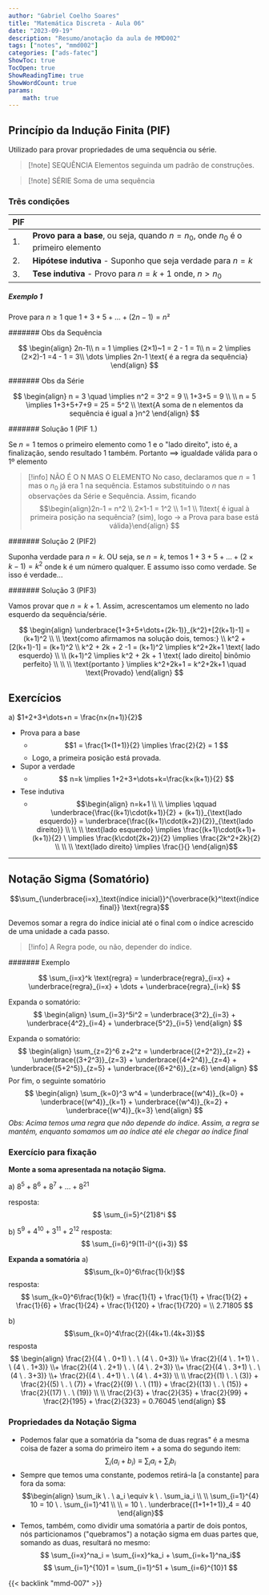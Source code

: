 ```yaml
---
author: "Gabriel Coelho Soares"
title: "Matemática Discreta - Aula 06"
date: "2023-09-19"
description: "Resumo/anotação da aula de MMD002"
tags: ["notes", "mmd002"]
categories: ["ads-fatec"]
ShowToc: true
TocOpen: true
ShowReadingTime: true
ShowWordCount: true
params: 
    math: true
---
```

## Princípio da Indução Finita (PIF)

Utilizado para provar propriedades de uma sequência ou série.
> [!note] SEQUÊNCIA
> Elementos seguinda um padrão de construções.

> [!note] SÉRIE
> Soma de uma sequência

### Três condições

| PIF |                                                                              |
| --- | ---------------------------------------------------------------------------- |
| 1.  | **Provo para a base**, ou seja, quando $n=n_0$, onde $n_0$ é o primeiro elemento |
| 2.  | **Hipótese indutiva** - Suponho que seja verdade para $n=k$                      |
| 3.  | **Tese indutiva** - Provo para $n=k+1$ onde, $n\gt n_0$                          |

##### Exemplo 1

Prove para $n\ge1$ que $1+3+5+\dots+(2n-1)=n²$

####### Obs da Sequência

$$
\begin{align}
2n-1\\
n = 1 \implies (2×1)~1 = 2 - 1 = 1\\
n = 2 \implies (2×2)-1 =4 - 1 = 3\\
\dots
\implies 2n-1 \text{ é a regra da sequência}
\end{align}
$$

####### Obs da Série

$$
\begin{align}
n = 3 \quad \implies n^2 = 3^2 = 9 \\
1+3+5 = 9 \\ \\
n = 5 \implies 1+3+5+7+9 = 25 = 5^2
\\ \text{A soma de n elementos da sequência é igual a }n^2
\end{align}
$$

####### Solução 1 (PIF 1.)

Se $n=1$ temos o primeiro elemento como 1 e o "lado direito", isto é, a finalização, sendo resultado $1$ também.
Portanto $\implies$ igualdade válida para o 1º elemento

> [!info] NÃO É O N MAS O ELEMENTO
> No caso, declaramos que $n=1$ mas  o $n_0$ já era 1 na sequência. Estamos substituindo o $n$ nas observações da Série e Sequência. Assim, ficando
> $$\begin{align}2n-1 = n^2 \\ 2×1-1 = 1^2 \\ 1=1 \\ 1\text{ é igual à primeira posição na sequência? (sim), logo → a Prova para base está válida}\end{align} $$

####### Solução 2 (PIF2)

Suponha verdade para $n=k$.
OU seja, se $n=k$, temos $1+3+5+\dots+(2×k-1)=k^2$ onde k é um número qualquer. E assumo isso como verdade. Se isso é verdade...

####### Solução 3 (PIF3)

Vamos provar que $n=k+1$. Assim, acrescentamos um elemento no lado esquerdo da sequência/série.

$$
\begin{align}
\underbrace{1+3+5+\dots+(2k-1)}_{k^2}+[2(k+1)-1] = (k+1)^2 \\
\\ \text{como afirmamos na solução dois, temos:} \\
k^2 + [2(k+1)-1] = (k+1)^2 \\
k^2 + 2k + 2 -1 = (k+1)^2 \implies k^2+2k+1 \text{ lado esquerdo} \\ \\
(k+1)^2 \implies k^2 + 2k + 1 \text{ lado direito| binômio perfeito}
\\ \\ \\
\text{portanto } \implies k^2+2k+1 = k^2+2k+1 \quad \text{Provado}
\end{align}
$$

## Exercícios

a) $1+2+3+\dots+n = \frac{n×(n+1)}{2}$

- Prova para a base
  - $$1 = \frac{1×(1+1)}{2} \implies \frac{2}{2} = 1 $$
  - Logo, a primeira posição está provada.
- Supor a verdade
  - $$ n=k \implies 1+2+3+\dots+k=\frac{k×(k+1)}{2} $$
- Tese indutiva
  - $$\begin{align} n=k+1 \\ \\ \implies \qquad \underbrace{\frac{(k+1)\cdot(k+1)}{2} + (k+1)}_{\text{lado esquerdo}} = \underbrace{\frac{(k+1)\cdot(k+2)}{2}}_{\text{lado direito}} \\ \\ \\ \text{lado esquerdo} \implies \frac{(k+1)\cdot(k+1)+(k+1)}{2} \ \implies \frac{k\cdot(2k+2)}{2} \implies \frac{2k^2+2k}{2} \\ \\ \\ \text{lado direito} \implies \frac{}{} \end{align}$$

-----

## Notação Sigma (Somatório)

$$\sum_{\underbrace{i=x}_\text{índice inicial}}^{\overbrace{k}^\text{índice final}} \text{regra}$$

Devemos somar a regra do índice inicial até o final com o índice acrescido de uma unidade a cada passo.

> [!info]
> A Regra pode, ou não, depender do índice.

####### Exemplo

$$
\sum_{i=x}^k \text{regra} = \underbrace{regra}_{i=x} + \underbrace{regra}_{i=x} + \dots + \underbrace{regra}_{i=k}
$$

Expanda o somatório:
$$
\begin{align}
\sum_{i=3}^5i^2 = \underbrace{3^2}_{i=3} + \underbrace{4^2}_{i=4} + \underbrace{5^2}_{i=5}
\end{align}
$$

Expanda o somatório:
$$
\begin{align}
\sum_{z=2}^6 z+2^z = \underbrace{(2+2^2)}_{z=2} + \underbrace{(3+2^3)}_{z=3} + \underbrace{(4+2^4)}_{z=4} + \underbrace{(5+2^5)}_{z=5} + \underbrace{(6+2^6)}_{z=6}
\end{align}
$$
Por fim, o seguinte somatório
$$
\begin{align}
\sum_{k=0}^3 w^4 = \underbrace{(w^4)}_{k=0} + \underbrace{(w^4)}_{k=1} + \underbrace{(w^4)}_{k=2} + \underbrace{(w^4)}_{k=3}
\end{align}
$$
*Obs: Acima temos uma regra que não depende do índice. Assim, a regra se mantém, enquanto somamos um ao índice até ele chegar ao índice final*

### Exercício para fixação

**Monte a soma apresentada na notação Sigma.**

a) $8^5 + 8^6 + 8^7 + \dots + 8^{21}$

resposta:
$$
\sum_{i=5}^{21}8^i
$$

b) $5^9+4^{10}+3^{11}+2^{12}$
resposta:
$$
\sum_{i=6}^9(11-i)^{(i+3)}
$$

**Expanda a somatória**
a) $$\sum_{k=0}^6\frac{1}{k!}$$
resposta:
$$
\sum_{k=0}^6\frac{1}{k!} = \frac{1}{1} + \frac{1}{1} + \frac{1}{2} + \frac{1}{6} + \frac{1}{24} + \frac{1}{120} + \frac{1}{720} = \\ 2.71805
$$

b) $$\sum_{k=0}^4\frac{2}{(4k+1).(4k+3)}$$
resposta
$$
\begin{align}
\frac{2}{(4 \ . 0+1) \ . \ (4 \  . 0+3)} \\+ \frac{2}{(4 \ . 1+1) \ . \ (4 \  . 1+3)} \\+ \frac{2}{(4 \ . 2+1) \ . \ (4 \  . 2+3)} \\+ \frac{2}{(4 \ . 3+1) \ . \ (4 \  . 3+3)} \\+ \frac{2}{(4 \ . 4+1) \ . \ (4 \  . 4+3)}
 \\
 \\
\frac{2}{(1) \ . \ (3)} + \frac{2}{(5) \ . \ (7)} +   \frac{2}{(9) \ . \ (11)} +  \frac{2}{(13) \ . \ (15)} +  \frac{2}{(17) \ . \ (19)} \\ \\
\frac{2}{3} + \frac{2}{35} + \frac{2}{99} + \frac{2}{195} + \frac{2}{323} = 0.76045
\end{align}
$$

### Propriedades da Notação Sigma

- Podemos falar que a somatória da "soma de duas regras" é a mesma coisa de fazer a soma do primeiro item + a soma do segundo item: $$\sum_i(a_i+b_i) \equiv \sum_ia_i + \sum_ib_i$$
- Sempre que temos uma constante, podemos retirá-la [a constante] para fora da soma: $$\begin{align} \sum_ik \ . \ a_i \equiv k \ . \sum_ia_i \\ \\ \sum_{i=1}^{4} 10 = 10 \ . \sum_{i=1}^41 \\ \\ = 10 \ . \underbrace{(1+1+1+1)}_4 = 40 \end{align}$$
- Temos, também, como dividir uma somatória a partir de dois pontos, nós particionamos ("quebramos") a notação sigma em duas partes que, somando as duas, resultará no mesmo: $$ \sum_{i=x}^na_i = \sum_{i=x}^ka_i + \sum_{i=k+1}^na_i$$ $$ \sum_{i=1}^{10}1 = \sum_{i=1}^51 + \sum_{i=6}^{10}1 $$

{{< backlink "mmd-007" >}}
